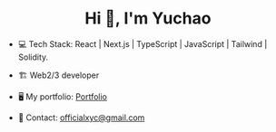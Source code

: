 <h1 align="center">Hi 👋, I'm Yuchao</h1>

- 💻 Tech Stack: React | Next.js | TypeScript | JavaScript | Tailwind | Solidity.

- 🏗️ Web2/3 developer

-  🖥️ My portfolio: <a target="_blank" rel="noreferrer" href='https://profolio-site.vercel.app/'>Portfolio</a>

-  📮 Contact: officialxyc@gmail.com 
